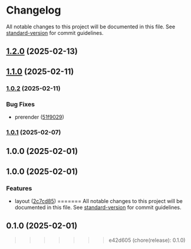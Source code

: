 # Changelog

All notable changes to this project will be documented in this file. See [standard-version](https://github.com/conventional-changelog/standard-version) for commit guidelines.

## [1.2.0](https://github.com/simulasikode/simulasi-cc/compare/v1.1.0...v1.2.0) (2025-02-13)

## [1.1.0](https://github.com/simulasikode/simulasi-cc/compare/v1.0.2...v1.1.0) (2025-02-11)

### [1.0.2](https://github.com/simulasikode/simulasi-cc/compare/v1.0.1...v1.0.2) (2025-02-11)


### Bug Fixes

* prerender ([51f9029](https://github.com/simulasikode/simulasi-cc/commit/51f9029c741d38444a53b8052fa077cd55d64675))

### [1.0.1](https://github.com/simulasikode/simulasi-cc/compare/v1.0.0...v1.0.1) (2025-02-07)

## 1.0.0 (2025-02-01)

## 1.0.0 (2025-02-01)


### Features

* layout ([2c7cd85](https://github.com/simulasikode/simulasi-cc/commit/2c7cd8524fb6c8929ab90320ee70bb4177cf8a8b))
=======
All notable changes to this project will be documented in this file. See [standard-version](https://github.com/conventional-changelog/standard-version) for commit guidelines.

## 0.1.0 (2025-02-01)
>>>>>>> e42d605 (chore(release): 0.1.0)
